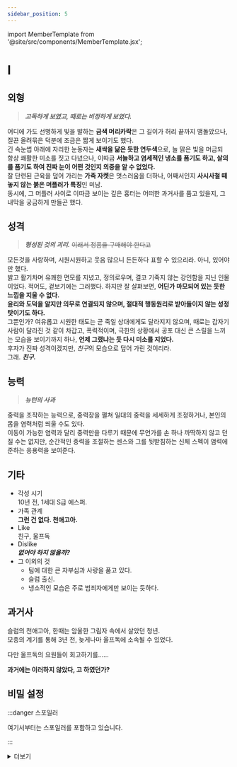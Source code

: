 ```yaml
---
sidebar_position: 5
---
```


import MemberTemplate from '@site/src/components/MemberTemplate.jsx';

# I

<MemberTemplate
  title="울프독"
  image="/img/w.png"
  codename="I"
  gender="남성"
  age="24"
  height="182cm"
  affiliation="울프독 - 특수 요원"
  ability="[S급] - 뉴턴의 사과"
  bg="#3AB8DE"
  cr="#fff"
/>

## 외형
> ***고독하게 보였고, 때로는 비정하게 보였다.***
  
어디에 가도 선명하게 빛을 발하는 **금색 머리카락**은 그 길이가 허리 끝까지 맴돌았으나, 질끈 올려묶은 덕분에 조금은 짧게 보이기도 했다.  
긴 속눈썹 아래에 자리한 눈동자는 **새싹을 닮은 듯한 연두색**으로, 늘 맑은 빛을 머금되 항상 쾌활한 미소를 짓고 다녔으나, 이따금 **서늘하고 염세적인 냉소를 품기도 하고, 살의를 품기도 하여 진짜 눈이 어떤 것인지 의중을 알 수 없었다.**  
잘 단련된 근육을 덮어 가리는 **가죽 자켓**은 멋스러움을 더하나, 어째서인지 **사시사철 떼놓지 않는 붉은 머플러가 특징**인 미남.  
동시에, 그 머플러 사이로 이따금 보이는 깊은 흉터는 어떠한 과거사를 품고 있을지, 그 내막을 궁금하게 만들곤 했다.  
  
## 성격
> ***형성된 것의 괴리.*** ~~이래서 정품을 구매해야 한다고~~

모든것을 사랑하며, 시원시원하고 웃음 많으니 든든하다 표할 수 있으리라. 아니, 있어야만 했다.  
밝고 활기차며 유쾌한 면모를 지녔고, 정의로우며, 결코 기죽지 않는 강인함을 지닌 인물이었다. 적어도, 겉보기에는 그러했다. 하지만 잘 살펴보면, **어딘가 마모되어 있는 듯한 느낌을 지울 수 없다.**  
**윤리와 도덕을 알지만 의무로 연결되지 않으며, 절대적 행동원리로 받아들이지 않는 성정 탓이기도 하다.**  
그뿐인가? 여유롭고 시원한 태도는 곧 죽일 상대에게도 달라지지 않으며, 때로는 갑자기 사람이 달라진 것 같이 차갑고, 폭력적이며, 극한의 상황에서 공포 대신 큰 스릴을 느끼는 모습을 보이기까지 하나, **언제 그랬냐는 듯 다시 미소를 지었다.**  
후자가 진짜 성격이겠지만, *친구*의 모습으로 덮어 가린 것이리라.  
그래. ***친구.***  
  
## 능력
> ***뉴턴의 사과***

중력을 조작하는 능력으로, 중력장을 펼쳐 일대의 중력을 세세하게 조정하거나, 본인의 몸을 염력처럼 띄울 수도 있다.  
이동이 가능한 염력과 달리 중력만을 다루기 때문에 무언가를 손 하나 까딱하지 않고 던질 수는 없지만, 순간적인 중력을 조절하는 센스와 그를 뒷받침하는 신체 스펙이 염력에 준하는 응용력을 보여준다.  

## 기타
- 각성 시기  
10년 전, 1세대 S급 에스퍼.  
- 가족 관계  
**그런 건 없다. 천애고아.**  
- Like  
친구, 울프독  
- Dislike  
***없어야 하지 않을까?***  
- 그 이외의 것  
  - 팀에 대한 큰 자부심과 사랑을 품고 있다.  
  - 슬럼 출신.  
  - 냉소적인 모습은 주로 범죄자에게만 보이는 듯하다.  
    
## 과거사
슬럼의 천애고아, 한때는 암울한 그림자 속에서 살았던 청년.  
모종의 계기를 통해 3년 전, 늦게나마 울프독에 소속될 수 있었다. 
  
다만 울프독의 요원들이 회고하기를……  
  
**과거에는 이러하지 않았다, 고 하였던가?**  

## 비밀 설정

:::danger 스포일러

여기서부터는 스포일러를 포함하고 있습니다.

:::


<details>
  <summary>
    더보기
  </summary>

  아이작, 이름 빼고는 아무것도 모르는 삶.
  이름 하나 빼고, 안전한 주거공간도, 가족도, 친구도, 그 어떤 것도 없이 맨바닥에서 삶을 구가해본 적이 있는가?  
  아이작은 슬럼에서 목숨도 제대로 붙일 수 없는, 밑바닥 중의 밑바닥 출신이었다.  
  
  그나마 몸을 의탁한 곳이라고는 슬럼의 지하 투기장이었기에.  
  얼토당토 않는 빚이나, 슬럼의 그림자에도 발 들일 수 없는 사건에 얽매인 자들이 투사라는 이름을 가지고, 자신의 빚을 청산하기 위해 끝없이 상금이 걸린 싸움을 벌이며 그림자 속 인물들의 뒤틀린 즐거움을 채우는 곳.  
  이런 곳에서는 차라리 죽음을 맞이하는 것이 더 호사였다.  

  투사, 혹은 투견들이 평생이고 서로가 제 몸을 던지며 피 튀기는 싸움을 벌이는 곳에서, 어린 아이작은 각종 허드렛일을 하며 연명했다.  
  쓰러진 투사를 질질 끌고 가거나, 잔심부름을 하거나, 아부를 하거나…….  
  그나마 다행스러운 것이라면 이곳에서 그나마 숙식하는 대가로 얻은 빚이 적다는 것이고, 불행한 것이라면 어린 아이작의 몸으로는 그 빚을 갚을 수 없으니, 성년이 된다면 이자가 걷잡을 수 없을 만큼 많아질 암담한 미래가 기다리고 있었다는 것이다.  

 경기에 출전해서 상금을 얻는다면 쉬이 갚을 수 있는 돈이겠지만, 누구도 출전을 허락하지 않았다. 어린 핏덩이가 나서봤자 시시한 경기가 될 것이 뻔하다는 이유 때문이었다.  
  아니, 만약 어리지 않았더라도 귀한 노동력을 푼돈으로 몇 년이고 부려먹다, 빚이 불어날 대로 불어나면 투사로 전향시킬 귀한 기회를 놓칠 양반들은 아니었다.  
  결국 아이작은 온갖 허드렛일을 도맡으며 제발 손님들이 행패를 부리지 않기만을 간절히 기도할 뿐이었다. 그 패악질을 막아 세우다 부상이라도 입으면 치료를 명목으로 빚이 더 늘어날 테니까.  
  
  그런 아이작의 인생이 바뀐 것은, 10년 전 첫 게이트 덕분이었다.  
  14살의 어린 나이에 발현된 능력. 그렇지만 제대로 자각조차 하지 못하고, 어떻게 사용하는지 알지만 그 위력까지는 가늠하지 못하였던 탓일까, 아이작은 에스퍼로 각성했어도 허드렛일을 하는 슬럼의 꼬맹이일 뿐이었다.  
  ……적어도 15살이 되기 전까지는.  

  15세, 여느 때와 다름 없이 허드렛일을 하던 어느 날.  
  슬슬 에스퍼의 존재가 익숙해진 슬럼의 투기장에는 새로운 얼굴이 종종 보이곤 했다. C급 에스퍼부터 시작해, 슬럼에서는 몹시도 드물다 알려진 B급, 심지어는 A급 투사까지. 모두 마음만 먹으면 이 투기장을 뒤엎고 갈 수 있겠지만, B급과 A급은 절대 질 수 없는 점을 역이용해 투기장의 판돈을 모두 쓸어가곤 했다.  
  
  그리고 그 화풀이는 고스란히 잡일꾼인 아이작에게 향했다.  
  목숨을 부지한 투사들은 물건을 집어던지며 성을 냈고, 투기장을 관리하는 깡패는 빚을 늘렸다.  
  사람이 참고, 또 참다보면 결국 그 한계를 드러낸다 하던가. 일평생 투기장 속 폭력의 공포로 조련된 나머지 제 감정을 억누르고 살던 아이작은, 결국 버티지 못하고 자신의 감정을 그대로 드러냈다.  
  
  문제가 있다면 아이작이 자신이 S급 에스퍼라는 사실을 전혀 몰랐다는 점과, 자신의 위력을 전혀 가늠하지 못했다는 것뿐이다.  
  
  정신을 차리고 주변을 둘러보았을 때, 사람이란 것은 더 이상 존재하지 않았다.  
  난생 처음 투기장 바깥으로 발 내디뎠으나 막을 사람 또한 존재하지 않았다.  
  아이작은 고개를 들어 하늘을 바라보았다. 그날따라 하늘은 맑았고, 자유의 냄새는 몹시도 상쾌했다.  
  타인이라면 상쾌함보다 발치의 피비린내를 먼저 맡았겠지만, 안타깝게도 아이작은 투기장에서 자란 탓이었다.  
   
  그 이후, 아이작은 언젠가 투기장에 찾아왔던 양지의 인물이 떠들어대던 뉴턴이라는 이름을 지닌 채 슬럼을 떠돌아다녔다.  
  이것이 옳다, 그르다는 것을 배운 것이 없으니 제 힘을 막지 않았고, 흥미대로 활동했다.  
  보육원이라는 곳에서 만난 조그마한 꼬맹이를 탐내던 왈패를 대충 짓눌렀고, 머리가 다 헝클어진 갈색 피부의 또래와 영역을 다투다 흥미가 떨어지니 자리를 떠나기도 했다.  
  
  한 번 쥔 힘 덕분에, 온 세상이 제 것이나 마찬가지였다.  
  물론 그렇게 돌아다니며 마주한 슬럼의 패군에게 호되게 당해 힘의 격차를 처음 느껴보긴 했지만, 패군의 입장에서 자신은 제법 재밌었던 모양인지 살려 보냈고, 그 순간을 기점으로 아이작의 행동은 더욱 거리낌이 없어졌다.  
  
  그렇게 떠돌아다니며 활개치던 중, 아이작은 유일하게 자신을 막아세우는 존재를 만났다.  
  
  론.  
  자신을 슬럼 출신이라 소개한 유니온의 개.  
  유니온의 개를 좋아하지 아니하여 첫만남에서는 다리를 부러뜨리긴 했다마는, 지금 와서 회고해보자면 꽤나 멋진 인사였던 성싶다. 그 녀석이 설설 웃으며 테이저건을 세 발이나 쐈으니까.  
  그렇지만 살려둔 연유가 무엇이었더라? 다른 머저리들처럼 자신을 막아세우러 온 것인가 생각했건만, 그건 또 아니었기에? 그저 제 이야기를 들어주고, 이따금 다투고, 알지 못하는 것에 대해 이러하다 대충 알려주며 사라지는 기이한 새끼라서?  
  글쎄, 모를 일이다. 전혀 모를 일.  
  
  아이작은 자신이 론에 의해 사회성을 습득하고 있음을 알지 못했지만, 그 과정이 썩 나쁘진 않았다 생각했을 뿐이었다.  
  동시에 어떠한 기대도 품지 않았기 때문도 있는 듯했다. 녀석도 언젠가는 다른 슬럼의 것들이나 유니온의 개처럼 도망칠 것이라, 사라질 것이라 생각했기에.  
  그렇지만 데스 사이드 당시, 슬럼에서 서로 등을 맞대며 싸울 적. 그런 생각도 모두 사라지고 말았다.  
  저것은 도망가지 않을 것이다. 나를 끌고 갈 것이다.
  보아라. 자신을 *거 봐, 너도 결국 근본은 선한 인물이구나?*라고 묻는 듯한 눈빛을.  
  그 기묘한 확신에, 끝없는 두려움과 갈피 없는 불안함이 등골을 타고 올랐을 뿐.  

  론의 존재로 인해 근간이 뒤흔들리고 있었다.  
  저것과 같이 한다면 나는 뉴턴으로 남지 않고, 나를 송두리째 부정당할 것만 같았다.  
  하여 데스 사이드 이후 14번이나 더 밀어냈건만.  

  *“결국 너는 너잖아. 뉴턴이 아니라 아이작이고, 아이작이기 이전에 인간이잖아.”*  

  적어도, 그 말을 듣기 전까지는. 무너지지 않으리라 다짐했고, 무너지지 못할 것이라 확신한 모든 것이 무너지고, 부서졌다.  
  지독한 깨달음이 뇌리를 후려쳤다.  
  ……아이작 또한 결국 미숙한 인간이었기에.  

  아이작, 이름 빼고는 아무것도 모르는 삶.  
  몇 번이고 자신을 채우기 위해 발악했지만 남은 것이 없던 나날.  
  그렇지만, 그 공백에 이젠 너무나도 많은 것이 채워진, 그리고 가장 중요한 한 조각이 비어버린 삶.  
  
  아이작은 목도리를 고쳐 매며 하늘을 바라보았다.  

  무너진 자가, 두려움과 불안함을 외면하고자 의지를 이을 시간이었다.
</details>
